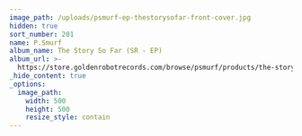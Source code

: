 ```yaml
---
image_path: /uploads/psmurf-ep-thestorysofar-front-cover.jpg
hidden: true
sort_number: 201
name: P.Smurf
album_name: The Story So Far (SR - EP)
album_url: >-
  https://store.goldenrobotrecords.com/browse/psmurf/products/the-story-so-far-cd
_hide_content: true
_options:
  image_path:
    width: 500
    height: 500
    resize_style: contain
---
```


